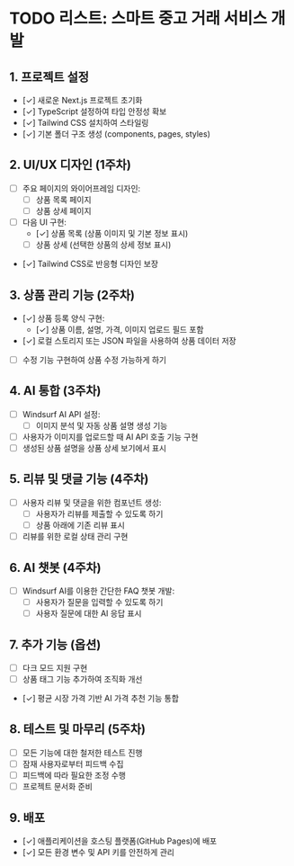 # TODO 리스트: 스마트 중고 거래 서비스 개발

## 1. 프로젝트 설정 
- [✓] 새로운 Next.js 프로젝트 초기화
- [✓] TypeScript 설정하여 타입 안정성 확보
- [✓] Tailwind CSS 설치하여 스타일링
- [✓] 기본 폴더 구조 생성 (components, pages, styles)

## 2. UI/UX 디자인 (1주차)
- [ ] 주요 페이지의 와이어프레임 디자인:
  - [ ] 상품 목록 페이지
  - [ ] 상품 상세 페이지
- [ ] 다음 UI 구현:
  - [✓] 상품 목록 (상품 이미지 및 기본 정보 표시)
  - [ ] 상품 상세 (선택한 상품의 상세 정보 표시)
- [✓] Tailwind CSS로 반응형 디자인 보장

## 3. 상품 관리 기능 (2주차)
- [✓] 상품 등록 양식 구현:
  - [✓] 상품 이름, 설명, 가격, 이미지 업로드 필드 포함
- [✓] 로컬 스토리지 또는 JSON 파일을 사용하여 상품 데이터 저장
- [ ] 수정 기능 구현하여 상품 수정 가능하게 하기

## 4. AI 통합 (3주차)
- [ ] Windsurf AI API 설정:
  - [ ] 이미지 분석 및 자동 상품 설명 생성 기능
- [ ] 사용자가 이미지를 업로드할 때 AI API 호출 기능 구현
- [ ] 생성된 상품 설명을 상품 상세 보기에서 표시

## 5. 리뷰 및 댓글 기능 (4주차)
- [ ] 사용자 리뷰 및 댓글을 위한 컴포넌트 생성:
  - [ ] 사용자가 리뷰를 제출할 수 있도록 하기
  - [ ] 상품 아래에 기존 리뷰 표시
- [ ] 리뷰를 위한 로컬 상태 관리 구현

## 6. AI 챗봇 (4주차)
- [ ] Windsurf AI를 이용한 간단한 FAQ 챗봇 개발:
  - [ ] 사용자가 질문을 입력할 수 있도록 하기
  - [ ] 사용자 질문에 대한 AI 응답 표시

## 7. 추가 기능 (옵션)
- [ ] 다크 모드 지원 구현
- [ ] 상품 태그 기능 추가하여 조직화 개선
- [✓] 평균 시장 가격 기반 AI 가격 추천 기능 통합

## 8. 테스트 및 마무리 (5주차)
- [ ] 모든 기능에 대한 철저한 테스트 진행
- [ ] 잠재 사용자로부터 피드백 수집
- [ ] 피드백에 따라 필요한 조정 수행
- [ ] 프로젝트 문서화 준비

## 9. 배포
- [✓] 애플리케이션을 호스팅 플랫폼(GitHub Pages)에 배포
- [✓] 모든 환경 변수 및 API 키를 안전하게 관리
